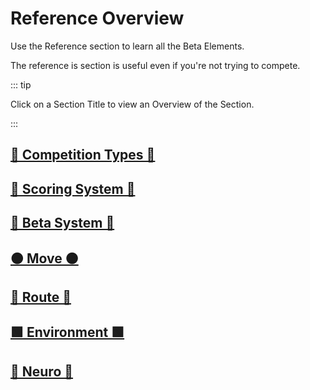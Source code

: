 # Reference Overview

Use the Reference section to learn all the Beta Elements. 

The reference is section is useful even if you're not trying to compete.

::: tip 

Click on a Section Title to view an Overview of the Section.

:::

## [🔷 Competition Types 🔷](/reference/CompType/Overview)

## [🔷 Scoring System 🔷](/reference/Scoring/Overview)

## [🔷 Beta System 🔷](/reference/Beta/BetaOverview)

## [🟠 Move 🟠](/reference/Move/MoveOverview)

## [🔺 Route 🔺](/reference/Route/RouteOverview)

## [🟩 Environment 🟩](/reference/Environment/EnvironmentOverview)

## [💜 Neuro 💜](/reference/Neuro/NeuroOverview)